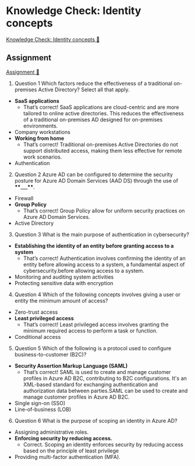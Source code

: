 # Knowledge Check: Identity concepts

[Knowledge Check: Identity concepts 🔗](https://www.coursera.org/learn/microsoft-sc-900-exam-preparation-and-practice/assignment-submission/u8rhL/knowledge-check-identity-concepts)

## Assignment

[Assignment 🔗](https://www.coursera.org/learn/microsoft-sc-900-exam-preparation-and-practice/assignment-submission/u8rhL/knowledge-check-identity-concepts/attempt)

1.  Question 1
    Which factors reduce the effectiveness of a traditional on-premises Active Directory? Select all that apply.

- **SaaS applications**
  - That’s correct! SaaS applications are cloud-centric and are more tailored to online active directories. This reduces the effectiveness of a traditional on-premises AD designed for on-premises environments.
- Company workstations
- **Working from home**
  - That’s correct! Traditional on-premises Active Directories do not support distributed access, making them less effective for remote work scenarios.
- Authentication

2. Question 2
   Azure AD can be configured to determine the security posture for Azure AD Domain Services (AAD DS) through the use of **\*\***\_\_\_**\*\***.

- Firewall
- **Group Policy**
  - That’s correct! Group Policy allow for uniform security practices on Azure AD Domain Services.
- Active Directory

3. Question 3
   What is the main purpose of authentication in cybersecurity?

- **Establishing the identity of an entity before granting access to a system**
  - That’s correct! Authentication involves confirming the identity of an entity before allowing access to a system, a fundamental aspect of cybersecurity.before allowing access to a system.
- Monitoring and auditing system activities
- Protecting sensitive data with encryption

4. Question 4
   Which of the following concepts involves giving a user or entity the minimum amount of access?

- Zero-trust access
- **Least privileged access**
  - That’s correct! Least privileged access involves granting the minimum required access to perform a task or function.
- Conditional access

5. Question 5
   Which of the following is a protocol used to configure business-to-customer (B2C)?

- **Security Assertion Markup Language (SAML)**
  - That’s correct! SAML is used to create and manage customer profiles in Azure AD B2C, contributing to B2C configurations. It's an XML-based standard for exchanging authentication and authorization data between parties.SAML can be used to create and manage customer profiles in Azure AD B2C.
- Single sign-on (SSO)
- Line-of-business (LOB)

6. Question 6
   What is the purpose of scoping an identity in Azure AD?

- Assigning administrative roles.
- **Enforcing security by reducing access.**
  - Correct. Scoping an identity enforces security by reducing access based on the principle of least privilege
- Providing multi-factor authentication (MFA).
